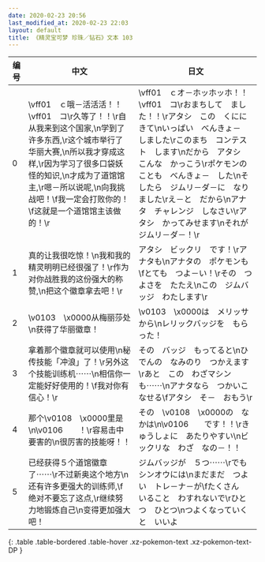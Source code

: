 ```yaml
---
date: 2020-02-23 20:56
last_modified_at: 2020-02-23 22:03
layout: default
title: 《精灵宝可梦 珍珠／钻石》文本 103
---
```

| 编号 | 中文 | 日文 |
| ---- | ---- | ---- |
| 0 | \vff01　ｃ哦－活活活！！\vff01　コ\r久等了！！\r自从我来到这个国家,\n学到了许多东西,\r这个城市举行了华丽大赛,\n所以我才穿成这样,\r因为学习了很多口袋妖怪的知识,\n才成为了道馆馆主,\r嗯－所以说呢,\n向我挑战吧！\f我一定会打败你的！\f这就是一个道馆馆主该做的！\r | \vff01　ｃオ－ホッホッホ！！\vff01　コ\rおまちして　ました！！\rアタシ　この　くにに　きて\nいっぱい　べんきょ－　しました\rこのまち　コンテスト　します\nだから　アタシ　こんな　かっこう\rポケモンのことも　べんきょ－　した\nそしたら　ジムリ－ダ－に　なりました\rえ－と　だから\nアナタ　チャレンジ　しなさい\rアタシ　かってみせます\nそれが　ジムリ－ダ－！\r |
| 1 | 真的让我很吃惊！\n我和我的精灵明明已经很强了！\r作为对你战胜我的这份强大的称赞,\n把这个徽章拿去吧！\r | アタシ　ビックリ　です！\rアナタも\nアナタの　ポケモンも\fとても　つよ－い！\rその　つよさを　たたえ\nこの　ジムバッジ　わたします\r |
| 2 | \v0103　\x0000从梅丽莎处\n获得了华丽徽章！ | \v0103　\x0000は　メリッサから\nレリックバッジを　もらった！ |
| 3 | 拿着那个徽章就可以使用\n秘传技能「冲浪」了！\r另外这个技能训练机⋯⋯\n相信你一定能好好使用的！\f我对你有信心！\r | その　バッジ　もってると\nひでんの　なみのり　つかえます\rあと　この　わざマシンも⋯⋯\nアナタなら　つかいこなせる\fアタシ　そ－　おもう\r |
| 4 | 那个\v0108　\x0000里是\n\v0106　　！\r容易击中要害的\n很厉害的技能呀！！ | その　\v0108　\x0000の　なかは\n\v0106　　です！！\rきゅうしょに　あたりやすい\nビックリな　わざ　なの－！！ |
| 5 | 已经获得５个道馆徽章了⋯⋯\r不过新奥这个地方\n还有许多更强大的训练师,\f绝对不要忘了这点,\r继续努力地锻炼自己\n变得更加强大吧！ | ジムバッジが　５つ⋯⋯\rでも　シンオウには\nまだまだ　つよい　トレ－ナ－が\fたくさん　いること　わすれないで\rひとつ　ひとつ\nつよくなっていくと　いいよ |
{: .table .table-bordered .table-hover .xz-pokemon-text .xz-pokemon-text-DP }